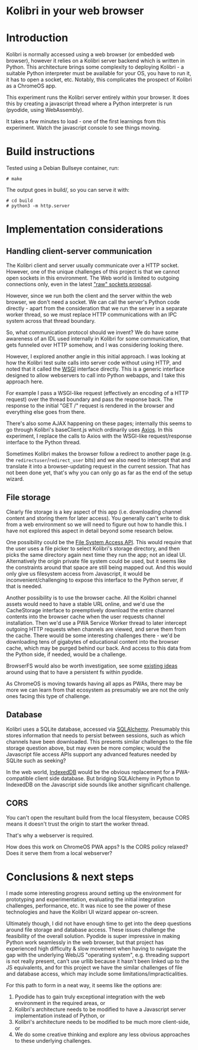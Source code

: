Kolibri in your web browser
===========================

# Introduction

Kolibri is normally accessed using a web browser (or embedded web browser), however it relies on a Kolibri server backend which is written in Python. This architecture brings some complexity to deploying Kolibri - a suitable Python interpreter must be available for your OS, you have to run it, it has to open a socket, etc. Notably, this complicates the prospect of Kolibri as a ChromeOS app.

This experiment runs the Kolibri server entirely within your browser. It does this by creating a javascript thread where a Python interpreter is run (pyodide, using WebAssembly).

It takes a few minutes to load - one of the first learnings from this experiment. Watch the javascript console to see things moving.

# Build instructions

Tested using a Debian Bullseye container, run:

    # make

The output goes in build/, so you can serve it with:

    # cd build
    # python3 -m http.server

# Implementation considerations

## Handling client-server communication

The Kolibri client and server usually communicate over a HTTP socket. However, one of the unique challenges of this project is that we cannot open sockets in this environment. The Web world is limited to outgoing connections only, even in the latest ["raw" sockets proposal](https://github.com/WICG/raw-sockets).

However, since we run both the client and the server within the web browser, we don't need a socket. We can call the server's Python code directly - apart from the consideration that we run the server in a separate worker thread, so we must replace HTTP communications with an IPC system across that thread boundary.

So, what communication protocol should we invent? We do have some awareness of an IDL used internally in Kolibri for some communication, that gets funneled over HTTP somehow, and I was considering looking there.

However, I explored another angle in this initial approach. I was looking at how the Kolibri test suite calls into server code without using HTTP, and noted that it called the [WSGI](https://www.python.org/dev/peps/pep-0333/) interface directly. This is a generic interface designed to allow webservers to call into Python webapps, and I take this approach here.

For example I pass a WSGI-like request (effectively an encoding of a HTTP request) over the thread boundary and pass the response back. The response to the initial "GET /" request is rendered in the browser and everything else goes from there.

There's also some AJAX happening on these pages; internally this seems to go through Kolibri's baseClient.js which ordinarily uses [Axios](https://axios-http.com/). In this experiment, I replace the calls to Axios with the WSGI-like request/response interface to the Python thread.

Sometimes Kolibri makes the browser follow a redirect to another page (e.g. the `redirectuser`/`redirect_user` bits) and we also need to intercept that and translate it into a browser-updating request in the current session. That has not been done yet, that's why you can only go as far as the end of the setup wizard.


## File storage

Clearly file storage is a key aspect of this app (i.e. downloading channel content and storing them for later access). You generally can't write to disk from a web environment so we will need to figure out how to handle this. I have not explored this aspect in detail beyond some research below.

One possibility could be the [File System Access API](https://developer.mozilla.org/en-US/docs/Web/API/File_System_Access_API). This would require that the user uses a file picker to select Kolibri's storage directory, and then picks the same directory again next time they run the app; not an ideal UI. Alternatively the origin private file system could be used, but it seems like the constraints around that space are still being mapped out. And this would only give us filesystem access from Javascript, it would be inconvenient/challenging to expose this interface to the Python server, if that is needed.

Another possibility is to use the browser cache. All the Kolibri channel assets would need to have a stable URL online, and we'd use the CacheStorage interface to preemptively download the entire channel contents into the browser cache when the user requests channel installation. Then we'd use a PWA Service Worker thread to later intercept outgoing HTTP requests when channels are viewed, and serve them from the cache. There would be some interesting challenges there - we'd be downloading tens of gigabytes of educational content into the browser cache, which may be purged behind our back. And access to this data from the Python side, if needed, would be a challenge.

BrowserFS would also be worth investigation, see some [existing ideas](https://github.com/pyodide/pyodide/issues/613) around using that to have a persistent fs within pyodide.

As ChromeOS is moving towards having all apps as PWAs, there may be more we can learn from that ecosystem as presumably we are not the only ones facing this type of challenge.

## Database

Kolibri uses a SQLite database, accessed via [SQLAlchemy](https://www.sqlalchemy.org/). Presumably this stores information that needs to persist between sessions, such as which channels have been downloaded. This presents similar challenges to the file storage question above, but may even be more complex; would the Javascript file access APIs support any advanced features needed by SQLite such as seeking?

In the web world, [IndexedDB](https://developer.mozilla.org/en-US/docs/Web/API/IndexedDB_API) would be the obvious replacement for a PWA-compatible client side database. But bridging SQLAlchemy in Python to IndexedDB on the Javascript side sounds like another significant challenge.

## CORS

You can't open the resultant build from the local filesystem, because CORS means it doesn't trust the origin to start the worker thread.

That's why a webserver is required.

How does this work on ChromeOS PWA apps? Is the CORS policy relaxed? Does it serve them from a local webserver?

# Conclusions & next steps

I made some interesting progress around setting up the environment for prototyping and experimentation, evaluating the initial integration challenges, performance, etc. It was nice to see the power of these technologies and have the Kolibri UI wizard appear on-screen.

Ultimately though, I did not have enough time to get into the deep questions around file storage and database access. These issues challenge the feasibility of the overall solution. Pyodide is super impressive in making Python work seamlessly in the web browser, but that project has experienced high difficulty & slow movement when having to navigate the gap with the underlying Web/JS "operating system", e.g. threading support is not really present, can't use urllib because it hasn't been linked up to the JS equivalents, and for this project we have the similar challenges of file and database access, which may include some limitations/impracticalities.

For this path to form in a neat way, it seems like the options are:
 1. Pyodide has to gain truly exceptional integration with the web environment in the required areas, or
 2. Kolibri's architecture needs to be modified to have a Javascript server implementation instead of Python, or 
 3. Kolibri's architecture needs to be modified to be much more client-side, or
 4. We do some creative thinking and explore any less obvious approaches to these underlying challenges.

